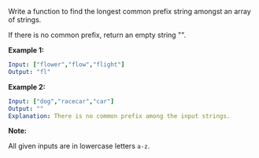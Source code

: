 Write a function to find the longest common prefix string amongst an array of strings.

If there is no common prefix, return an empty string "".

**Example 1:**

```yaml
Input: ["flower","flow","flight"]
Output: "fl"
```

**Example 2:**

```yaml
Input: ["dog","racecar","car"]
Output: ""
Explanation: There is no common prefix among the input strings.
```

**Note:**

All given inputs are in lowercase letters `a-z`.